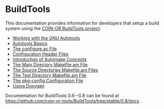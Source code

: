 # BuildTools

This documentation provides information for developers that setup a
build system using the [COIN-OR BuildTools project](https://github.com/coin-or-tools/BuildTools):

- [Working with the GNU Autotools](./autotools)
- [Autotools Basics](./autotools-intro)
- [The configure.ac File](./configure)
- [Configuration Header Files](./config-header)
- [Introduction of Automake Concepts](./automake-intro)
- [The Main Directory Makefile.am File](./make-main)
- [The Source Directories Makefile.am Files](./make-src)
- [The Test Directory Makefile.am File](./make-test)
- [The pkg-config Configuration File](./pcfile)
- [Using Doxygen](./doxygen)


Documentation for BuildTools 0.6--0.8 can be found at https://github.com/coin-or-tools/BuildTools/tree/stable/0.8/docs .
